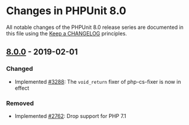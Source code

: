 # Changes in PHPUnit 8.0

All notable changes of the PHPUnit 8.0 release series are documented in this file using the [Keep a CHANGELOG](http://keepachangelog.com/) principles.

## [8.0.0] - 2019-02-01

### Changed

* Implemented [#3288](https://github.com/sebastianbergmann/phpunit/issues/3288): The `void_return` fixer of php-cs-fixer is now in effect

### Removed

* Implemented [#2762](https://github.com/sebastianbergmann/phpunit/issues/2762): Drop support for PHP 7.1

[8.0.0]: https://github.com/sebastianbergmann/phpunit/compare/7.5...8.0.0

